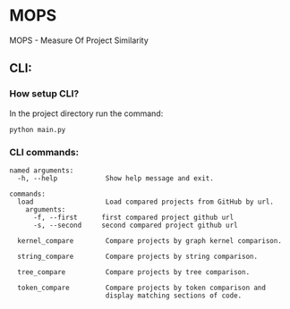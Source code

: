 # MOPS
MOPS - Measure Of Project Similarity

## CLI:

### How setup CLI?

In the project directory run the command:

```
python main.py
```

### CLI commands:

```
named arguments:
  -h, --help            Show help message and exit.
  
commands:
  load                  Load compared projects from GitHub by url.
    arguments:
      -f, --first      first compared project github url
      -s, --second     second compared project github url

  kernel_compare        Compare projects by graph kernel comparison.
  
  string_compare        Compare projects by string comparison.
  
  tree_compare          Compare projects by tree comparison.
  
  token_compare         Compare projects by token comparison and 
                        display matching sections of code.
```
